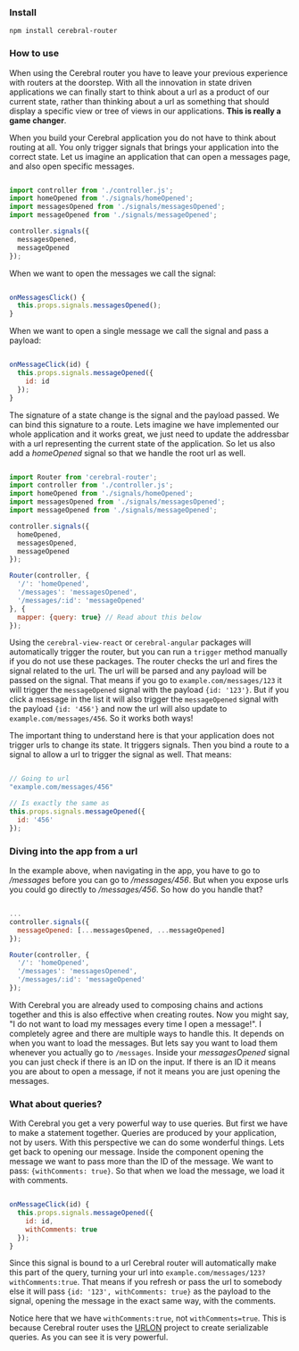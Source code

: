 ### Install

`npm install cerebral-router`

### How to use

When using the Cerebral router you have to leave your previous experience with routers at the doorstep. With all the innovation in state driven applications we can finally start to think about a url as a product of our current state, rather than thinking about a url as something that should display a specific view or tree of views in our applications. **This is really a game changer**.

When you build your Cerebral application you do not have to think about routing at all. You only trigger signals that brings your application into the correct state. Let us imagine an application that can open a messages page, and also open specific messages.

```javascript

import controller from './controller.js';
import homeOpened from './signals/homeOpened';
import messagesOpened from './signals/messagesOpened';
import messageOpened from './signals/messageOpened';

controller.signals({
  messagesOpened,
  messageOpened
});
```

When we want to open the messages we call the signal:

```javascript

onMessagesClick() {
  this.props.signals.messagesOpened();
}
```

When we want to open a single message we call the signal and pass a payload:

```javascript

onMessageClick(id) {
  this.props.signals.messageOpened({
    id: id
  });
}
```

The signature of a state change is the signal and the payload passed. We can bind this signature to a route. Lets imagine we have implemented our whole application and it works great, we just need to update the addressbar with a url representing the current state of the application. So let us also add a *homeOpened* signal so that we handle the root url as well.

```javascript

import Router from 'cerebral-router';
import controller from './controller.js';
import homeOpened from './signals/homeOpened';
import messagesOpened from './signals/messagesOpened';
import messageOpened from './signals/messageOpened';

controller.signals({
  homeOpened,
  messagesOpened,
  messageOpened
});

Router(controller, {
  '/': 'homeOpened',
  '/messages': 'messagesOpened',
  '/messages/:id': 'messageOpened'
}, {
  mapper: {query: true} // Read about this below
});
```

Using the `cerebral-view-react` or `cerebral-angular` packages will automatically trigger the router, but you can run a `trigger` method manually if you do not use these packages. The router checks the url and fires the signal related to the url. The url will be parsed and any payload will be passed on the signal. That means if you go to `example.com/messages/123` it will trigger the `messageOpened` signal with the payload `{id: '123'}`. But if you click a message in the list it will also trigger the `messageOpened` signal with the payload `{id: '456'}` and now the url will also update to `example.com/messages/456`. So it works both ways!

The important thing to understand here is that your application does not trigger urls to change its state. It triggers signals. Then you bind a route to a signal to allow a url to trigger the signal as well. That means:

```javascript

// Going to url
"example.com/messages/456"

// Is exactly the same as
this.props.signals.messageOpened({
  id: '456'
});
```

### Diving into the app from a url
In the example above, when navigating in the app, you have to go to */messages* before you can go to */messages/456*. But when you expose urls you could go directly to */messages/456*. So how do you handle that?

```javascript

...
controller.signals({
  messageOpened: [...messagesOpened, ...messageOpened]
});

Router(controller, {
  '/': 'homeOpened',
  '/messages': 'messagesOpened',
  '/messages/:id': 'messageOpened'
});
```

With Cerebral you are already used to composing chains and actions together and this is also effective when creating routes. Now you might say, "I do not want to load my messages every time I open a message!". I completely agree and there are multiple ways to handle this. It depends on when you want to load the messages. But lets say you want to load them whenever you actually go to `/messages`. Inside your *messagesOpened* signal you can just check if there is an ID on the input. If there is an ID it means you are about to open a message, if not it means you are just opening the messages.

### What about queries?
With Cerebral you get a very powerful way to use queries. But first we have to make a statement together. Queries are produced by your application, not by users. With this perspective we can do some wonderful things. Lets get back to opening our message. Inside the component opening the message we want to pass more than the ID of the message. We want to pass: `{withComments: true}`. So that when we load the message, we load it with comments.

```javascript

onMessageClick(id) {
  this.props.signals.messageOpened({
    id: id,
    withComments: true
  });
}
```

Since this signal is bound to a url Cerebral router will automatically make this part of the query, turning your url into `example.com/messages/123?withComments:true`. That means if you refresh or pass the url to somebody else it will pass `{id: '123', withComments: true}` as the payload to the signal, opening the message in the exact same way, with the comments.

Notice here that we have `withComments:true`, not `withComments=true`. This is because Cerebral router uses the [URLON](https://github.com/vjeux/URLON) project to create serializable queries. As you can see it is very powerful.

